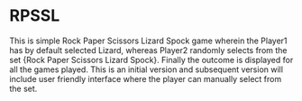# RPSSL
This is simple Rock Paper Scissors Lizard Spock game wherein the Player1 has by default selected Lizard, whereas Player2 randomly selects from the set {Rock Paper Scissors Lizard Spock}. Finally the outcome is displayed for all the games played. This is an initial version and subsequent version will include user friendly interface where the player can manually select from the set.
